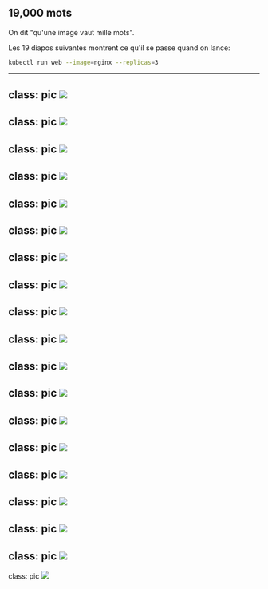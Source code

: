 ## 19,000 mots

On dit "qu'une image vaut mille mots".

Les 19 diapos suivantes montrent ce qu'il se passe quand on lance:

```bash
kubectl run web --image=nginx --replicas=3
```

---
class: pic
![](images/kubectl-run-slideshow/01.svg)
---
class: pic
![](images/kubectl-run-slideshow/02.svg)
---
class: pic
![](images/kubectl-run-slideshow/03.svg)
---
class: pic
![](images/kubectl-run-slideshow/04.svg)
---
class: pic
![](images/kubectl-run-slideshow/05.svg)
---
class: pic
![](images/kubectl-run-slideshow/06.svg)
---
class: pic
![](images/kubectl-run-slideshow/07.svg)
---
class: pic
![](images/kubectl-run-slideshow/08.svg)
---
class: pic
![](images/kubectl-run-slideshow/09.svg)
---
class: pic
![](images/kubectl-run-slideshow/10.svg)
---
class: pic
![](images/kubectl-run-slideshow/11.svg)
---
class: pic
![](images/kubectl-run-slideshow/12.svg)
---
class: pic
![](images/kubectl-run-slideshow/13.svg)
---
class: pic
![](images/kubectl-run-slideshow/14.svg)
---
class: pic
![](images/kubectl-run-slideshow/15.svg)
---
class: pic
![](images/kubectl-run-slideshow/16.svg)
---
class: pic
![](images/kubectl-run-slideshow/17.svg)
---
class: pic
![](images/kubectl-run-slideshow/18.svg)
---
class: pic
![](images/kubectl-run-slideshow/19.svg)
